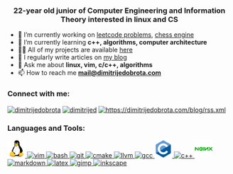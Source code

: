 <h3 align="center">22-year old junior of Computer Engineering and Information Theory interested in linux and CS</h3>

- 🔭 I’m currently working on [leetcode problems](https://www.github.com/DimitrijeDobrota/leetcode), [chess engine](https://www.github.com/DimitrijeDobrota/stellar)
- 🌱 I’m currently learning **c++, algorithms, computer architecture**
- 👨‍💻 All of my projects are available [here](https://www.git.dimitrijedobrota.com)
- 📝 I regularly write articles on [my blog](https://www.dimitrijedobrota.com/blog/)
- 💬 Ask me about **linux, vim, c/c++, algorithms**
- 📫 How to reach me **mail@dimitrijedobrota.com**

<h3 align="left">Connect with me:</h3>
<p align="left">
<a href="https://www.linkedin.com/in/dimitrijedobrota" target="blank"><img align="center" src="https://raw.githubusercontent.com/rahuldkjain/github-profile-readme-generator/master/src/images/icons/Social/linked-in-alt.svg" alt="dimitrijedobrota" height="30" width="40" /></a>
<a href="https://www.leetcode.com/dimitrijed" target="blank"><img align="center" src="https://raw.githubusercontent.com/rahuldkjain/github-profile-readme-generator/master/src/images/icons/Social/leet-code.svg" alt="dimitrijed" height="30" width="40" /></a>
<a href="/https://dimitrijedobrota.com/blog/rss.xml" target="blank"><img align="center" src="https://raw.githubusercontent.com/rahuldkjain/github-profile-readme-generator/master/src/images/icons/Social/rss.svg" alt="https://dimitrijedobrota.com/blog/rss.xml" height="30" width="40" /></a>
</p>

<h3 align="left">Languages and Tools:</h3>
<p align="left">
 <a href="https://www.linux.org/" target="_blank" rel="noreferrer"> <img src="https://raw.githubusercontent.com/devicons/devicon/master/icons/linux/linux-original.svg" alt="linux" width="40" height="40"/> </a>
 <a href="https://www.vim.org/" target="_blank" rel="noreferrer"> <img src="https://cdn.jsdelivr.net/gh/devicons/devicon/icons/vim/vim-original.svg" alt="vim" width="40" height="40"/> </a>
 <a href="https://www.gnu.org/software/bash/" target="_blank" rel="noreferrer"> <img src="https://www.vectorlogo.zone/logos/gnu_bash/gnu_bash-icon.svg" alt="bash" width="40" height="40"/> </a>
 <a href="https://git-scm.com/" target="_blank" rel="noreferrer"> <img src="https://www.vectorlogo.zone/logos/git-scm/git-scm-icon.svg" alt="git" width="40" height="40"/> </a>
 <a href="https://cmake.org/" target="_blank" rel="noreferrer"> <img src="https://cdn.jsdelivr.net/gh/devicons/devicon@latest/icons/cmake/cmake-original.svg" alt="cmake" width="40" height="40"/> </a>
 <a href="https://llvm.org/" target="_blank" rel="noreferrer"> <img src="https://cdn.jsdelivr.net/gh/devicons/devicon/icons/llvm/llvm-original.svg" alt="llvm" width="40" height="40"/> </a>
 <a href="https://gcc.gnu.org/" target="_blank" rel="noreferrer"> <img src="https://cdn.jsdelivr.net/gh/devicons/devicon/icons/gcc/gcc-original.svg" alt="gcc" width="40" height="40"/> </a>
 <a href="https://www.cprogramming.com/" target="_blank" rel="noreferrer"> <img src="https://raw.githubusercontent.com/devicons/devicon/master/icons/c/c-original.svg" alt="c" width="40" height="40"/> </a> 
 <a href="https://cplusplus.com" target="_blank" rel="noreferrer"> <img src="https://cdn.jsdelivr.net/gh/devicons/devicon/icons/cplusplus/cplusplus-original.svg" alt="c++" width="40" height="40"/> </a> 
 <a href="https://www.nginx.com" target="_blank" rel="noreferrer"> <img src="https://raw.githubusercontent.com/devicons/devicon/master/icons/nginx/nginx-original.svg" alt="nginx" width="40" height="40"/> </a>
 <a href="https://www.markdownguide.org/" target="_blank" rel="noreferrer"> <img src="https://cdn.jsdelivr.net/gh/devicons/devicon/icons/markdown/markdown-original.svg" alt="markdown" width="40" height="40"/> </a>
 <a href="https://www.latex-project.org/" target="_blank" rel="noreferrer"> <img src="https://cdn.jsdelivr.net/gh/devicons/devicon/icons/latex/latex-original.svg" alt="latex" width="40" height="40"/> </a>
 <a href="https://www.gimp.org/" target="_blank" rel="noreferrer"> <img src="https://cdn.jsdelivr.net/gh/devicons/devicon/icons/gimp/gimp-original.svg" alt="gimp" width="40" height="40"/> </a>
 <a href="https://inkscape.org/" target="_blank" rel="noreferrer"> <img src="https://cdn.jsdelivr.net/gh/devicons/devicon/icons/inkscape/inkscape-original.svg" alt="inkscape" width="40" height="40"/> </a>
 </p>
